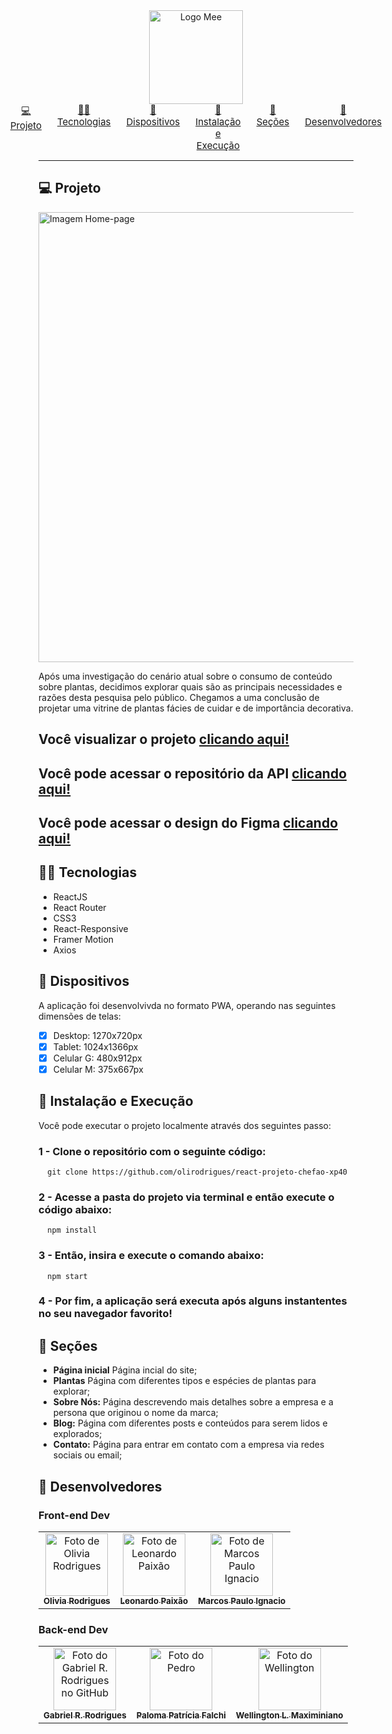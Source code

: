 <div align="center" >
    <div >
        <img  width="150px" src="https://mee-xp40.vercel.app/static/media/logoMee.294e1f336ffa9280eed1d4b04f330395.svg" alt="Logo Mee"/>
    </div>
    <div style="display: flex; gap: 25px; justify-content: center; font-size: 15px ">
        <a href="#-projeto"> 💻 Projeto</a>
        <a href="#-tecnologias-e-execução"> 👩‍💻 Tecnologias</a>
        <a href="#-dispositivos"> 📱 Dispositivos</a>
        <a href="#-instalacao"> 🚀 Instalação e Execução </a>
        <a href="#-seções"> 📌 Seções</a>
        <a href="#-desenvolvedores"> 🤝 Desenvolvedores</a>
    </div>
</div>

---

## 💻 Projeto

<img  width="720px" heigth="420px" src="https://gabezrodz.github.io/imagens-chefao-xp40/home/home-readme.png" alt="Imagem Home-page" />
<p>
Após uma investigação do cenário atual sobre o consumo de conteúdo sobre plantas, decidimos explorar quais são as principais necessidades e razões desta pesquisa pelo público. Chegamos a uma conclusão de projetar uma vitrine de plantas fácies de cuidar e de importância decorativa.
</p>

## Você visualizar o projeto <a href="https://mee-xp40.vercel.app/">clicando aqui!</a>

## Você pode acessar o repositório da API <a href="https://mee-xp40.vercel.app/">clicando aqui!</a>

## Você pode acessar o design do Figma <a href="https://mee-xp40.vercel.app/">clicando aqui!</a>

## 👩‍💻 Tecnologias

- ReactJS
- React Router
- CSS3
- React-Responsive
- Framer Motion
- Axios

## 📱 Dispositivos

A aplicação foi desenvolvivda no formato PWA, operando nas seguintes dimensões de telas:

- [x] Desktop: 1270x720px
- [x] Tablet: 1024x1366px
- [x] Celular G: 480x912px
- [x] Celular M: 375x667px

## 🚀 Instalação e Execução

Você pode executar o projeto localmente através dos seguintes passo:

### 1 - Clone o repositório com o seguinte código:

```
  git clone https://github.com/olirodrigues/react-projeto-chefao-xp40
```

### 2 - Acesse a pasta do projeto via terminal e então execute o código abaixo:

```
  npm install
```

### 3 - Então, insira e execute o comando abaixo:

```
  npm start
```

### 4 - Por fim, a aplicação será executa após alguns instantentes no seu navegador favorito!

## 📌 Seções

- **Página inicial** Página incial do site;
- **Plantas** Página com diferentes tipos e espécies de plantas para explorar;
- **Sobre Nós:** Página descrevendo mais detalhes sobre a empresa e a persona que originou o nome da marca;
- **Blog:** Página com diferentes posts e conteúdos para serem lidos e explorados;
- **Contato:** Página para entrar em contato com a empresa via redes sociais ou email;

## 🤝 Desenvolvedores
### Front-end Dev
<table>
  <tr>
   	<td align="center">
      	<a href="https://github.com/olirodrigues">
        <img src="https://avatars.githubusercontent.com/u/68714933?v=4" width="100px;" alt="Foto de Olivia Rodrigues"/><br>
        <sub>
          <b>Olivia Rodrigues</b>
        </sub>
      </a>
    </td>
    <td align="center">
      <a href="https://github.com/Leox95">
        <img src="https://avatars.githubusercontent.com/u/90721193?v=4" width="100px;" alt="Foto de Leonardo Paixão"/><br>
        <sub>
          <b>Leonardo Paixão</b>
        </sub>
      </a>
    </td>
     <td align="center">
      <a href="https://github.com/Marcos-Ignacio">
        <img src="https://avatars.githubusercontent.com/u/94194033?v=4" width="100px;" alt="Foto de Marcos Paulo Ignacio"/><br>
        <sub>
          <b>Marcos Paulo Ignacio</b>
        </sub>
      </a>
    </td>
  </tr>
</table>

### Back-end Dev
<table>
  <tr>
    <td align="center">
      <a href="https://github.com/gabezrodz">
        <img src="https://avatars.githubusercontent.com/u/84934507?s=400&u=2121f2fa27f160de9fc31e854e4353169dfa9f4e&v=4" width="100px;" alt="Foto do Gabriel R. Rodrigues no GitHub"/><br>
        <sub>
          <b>Gabriel R. Rodrigues</b>
        </sub>
      </a>
    </td>
    <td align="center">
      <a href="https://github.com/palomapfalchi">
        <img src="https://avatars.githubusercontent.com/u/85750919?v=4" width="100px;" alt="Foto do Pedro"/><br>
        <sub>
          <b>Paloma Patrícia Falchi</b>
        </sub>
      </a>
    </td>
     <td align="center">
      <a href="https://github.com/WellingtonMax">
        <img src="https://avatars.githubusercontent.com/u/83736385?v=4" width="100px;" alt="Foto do Wellington"/><br>
        <sub>
          <b>Wellington L. Maximiniano</b>
        </sub>
      </a>
    </td>
  </tr>
</table>

